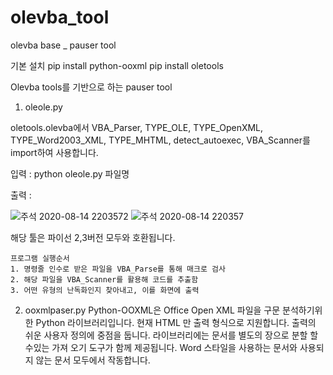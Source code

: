 # olevba_tool
olevba base _ pauser tool

기본 설치 
pip install python-ooxml
pip install oletools 


Olevba tools를 기반으로 하는 pauser tool

1. oleole.py 

 oletools.olevba에서 
 VBA_Parser, TYPE_OLE, TYPE_OpenXML, TYPE_Word2003_XML, TYPE_MHTML, detect_autoexec, VBA_Scanner를 import하여 사용합니다.
 
 
  입력 : python oleole.py 파일명
 
  출력 : 
 
![주석 2020-08-14 2203572](https://user-images.githubusercontent.com/67878157/90252745-fa017f80-de7a-11ea-829c-86f654115eae.png)
![주석 2020-08-14 220357](https://user-images.githubusercontent.com/67878157/90252695-e524ec00-de7a-11ea-9565-c65c0b769099.png)

 
 
 
 해당 툴은 파이선 2,3버전 모두와 호환됩니다. 
  
    프로그램 실행순서
    1. 명령줄 인수로 받은 파일을 VBA_Parse를 통해 매크로 검사 
    2. 해당 파일을 VBA_Scanner를 활용해 코드를 추출함 
    3. 어떤 유형의 난독화인지 찾아내고, 이를 화면에 출력  
    


2. ooxmlpaser.py
Python-OOXML은 Office Open XML 파일을 구문 분석하기위한 Python 라이브러리입니다. 
현재 HTML 만 출력 형식으로 지원합니다. 출력의 쉬운 사용자 정의에 중점을 둡니다. 
라이브러리에는 문서를 별도의 장으로 분할 할 수있는 가져 오기 도구가 함께 제공됩니다. Word 스타일을 사용하는 문서와 사용되지 않는 문서 모두에서 작동합니다.

